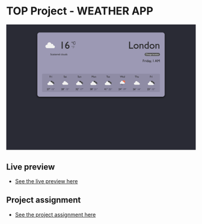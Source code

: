 # TOP Project - WEATHER APP
![](readme_content/example.png)

## Live preview
- [See the live preview here](https://e-motta.github.io/TOP-Project-WEATHER-APP/)

## Project assignment
- [See the project assignment here](https://www.theodinproject.com/lessons/node-path-javascript-weather-app)
